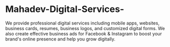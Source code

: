 # Mahadev-Digital-Services-
We provide professional digital services including mobile apps, websites, business cards, resumes, business logos, and customized digital forms. We also create effective business ads for Facebook &amp; Instagram to boost your brand's online presence and help you grow digitally.
